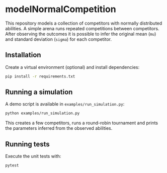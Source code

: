 # modelNormalCompetition

This repository models a collection of competitors with normally distributed abilities.
A simple arena runs repeated competitions between competitors. After observing the
outcomes it is possible to infer the original mean (`mu`) and standard deviation
(`sigma`) for each competitor.

## Installation

Create a virtual environment (optional) and install dependencies:

```bash
pip install -r requirements.txt
```

## Running a simulation

A demo script is available in `examples/run_simulation.py`:

```bash
python examples/run_simulation.py
```

This creates a few competitors, runs a round-robin tournament and prints the
parameters inferred from the observed abilities.

## Running tests

Execute the unit tests with:

```bash
pytest
```
